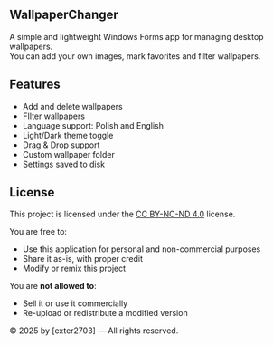 ## WallpaperChanger

A simple and lightweight Windows Forms app for managing desktop wallpapers.  
You can add your own images, mark favorites and filter wallpapers.

## Features

- Add and delete wallpapers
- FIlter wallpapers
- Language support: Polish and English
- Light/Dark theme toggle
- Drag & Drop support
- Custom wallpaper folder
- Settings saved to disk

## License

This project is licensed under the [CC BY-NC-ND 4.0](https://creativecommons.org/licenses/by-nc-nd/4.0/) license.

You are free to:
- Use this application for personal and non-commercial purposes
- Share it as-is, with proper credit
- Modify or remix this project

You are **not allowed to**:
- Sell it or use it commercially
- Re-upload or redistribute a modified version

© 2025 by [exter2703] — All rights reserved.
